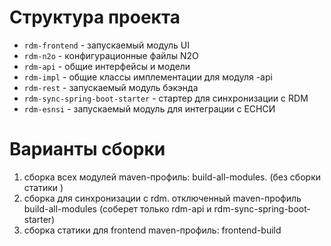 # Структура проекта
- `rdm-frontend` - запускаемый модуль UI
- `rdm-n2o` - конфигурационные файлы N2O 
- `rdm-api` - общие интерфейсы и модели
- `rdm-impl` - общие классы имплементации для модуля -api
- `rdm-rest` - запускаемый модуль бэкэнда
- `rdm-sync-spring-boot-starter` - стартер для синхронизации с RDM
- `rdm-esnsi` - запускаемый модуль для интеграции с ЕСНСИ

# Варианты сборки
1) сборка всех модулей maven-профиль:  build-all-modules. (без сборки статики )
2) сборка для синхронизации с rdm. отключенный maven-профиль  build-all-modules (соберет только rdm-api и rdm-sync-spring-boot-starter) 
3) сборка статики для frontend maven-профиль: frontend-build
